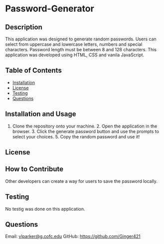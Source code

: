 
# Password-Generator

## Description
This application was designed to generate random passwords. Users can select from uppercase and lowercase letters, numbers and special characters. Password length must be between 8 and 128 characters. This application was developed using HTML, CSS and vanila JavaScript.

## Table of Contents
* [Installation](#installation)
* [License](#)
* [Testing](#testing)
* [Questions](#questions)

## Installation and Usage
1. Clone the repository onto your machine. 2. Open the application in the browser. 3. Click the generate password button and use the prompts to select your choices. 5. Copy the random password and use it!

## License

## How to Contribute 
Other developers can create a way for users to save the password locally.

## Testing 
No testig was done on this application.

## Questions
Email: vlparker@g.cofc.edu
GitHub: https://github.com/Ginger421
